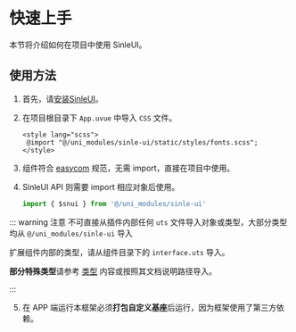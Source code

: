 # 快速上手

本节将介绍如何在项目中使用 SinleUI。

## 使用方法

1. 首先，请[安装SinleUI](../get-started/setup.md)。

2. 在项目根目录下 `App.uvue` 中导入 `CSS` 文件。

   ```vue
   <style lang="scss">
   	@import "@/uni_modules/sinle-ui/static/styles/fonts.scss";
   </style>
   ```
   
3. 组件符合 [easycom](https://uniapp.dcloud.net.cn/collocation/pages?id=easycom) 规范，无需 import，直接在项目中使用。

4. SinleUI API 则需要 import 相应对象后使用。

   ```typescript
   import { $snui } from '@/uni_modules/sinle-ui'
   ```

::: warning 注意
不可直接从插件内部任何 `uts` 文件导入对象或类型，大部分类型均从 `@/uni_modules/sinle-ui` 导入

扩展组件内部的类型，请从组件目录下的 `interface.uts` 导入。

**部分特殊类型**请参考 [类型](/api/types/index.md) 内容或按照其文档说明路径导入。

:::

5. 在 APP 端运行本框架必须**打包自定义基座**后运行，因为框架使用了第三方依赖。

